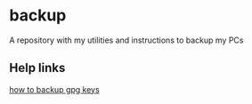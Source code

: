 # backup
A repository with my utilities and instructions to backup my PCs

## Help links
[how to backup gpg keys](https://www.jwillikers.com/backup-and-restore-a-gpg-key)
